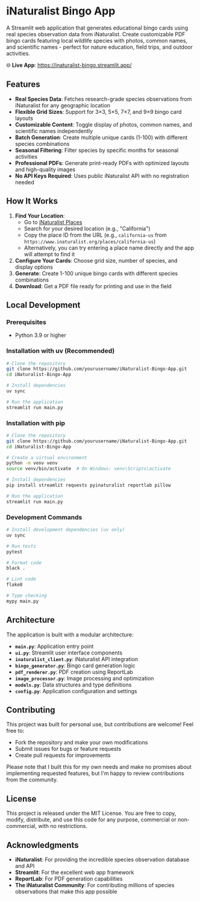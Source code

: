 # iNaturalist Bingo App

A Streamlit web application that generates educational bingo cards using real species observation data from iNaturalist. Create customizable PDF bingo cards featuring local wildlife species with photos, common names, and scientific names - perfect for nature education, field trips, and outdoor activities.

🌐 **Live App**: <https://inaturalist-bingo.streamlit.app/>

## Features

- **Real Species Data**: Fetches research-grade species observations from iNaturalist for any geographic location
- **Flexible Grid Sizes**: Support for 3×3, 5×5, 7×7, and 9×9 bingo card layouts
- **Customizable Content**: Toggle display of photos, common names, and scientific names independently
- **Batch Generation**: Create multiple unique cards (1-100) with different species combinations
- **Seasonal Filtering**: Filter species by specific months for seasonal activities
- **Professional PDFs**: Generate print-ready PDFs with optimized layouts and high-quality images
- **No API Keys Required**: Uses public iNaturalist API with no registration needed

## How It Works

1. **Find Your Location**: 
   - Go to [iNaturalist Places](https://www.inaturalist.org/places)
   - Search for your desired location (e.g., "California")
   - Copy the place ID from the URL (e.g., `california-us` from `https://www.inaturalist.org/places/california-us`)
   - Alternatively, you can try entering a place name directly and the app will attempt to find it
2. **Configure Your Cards**: Choose grid size, number of species, and display options
3. **Generate**: Create 1-100 unique bingo cards with different species combinations
4. **Download**: Get a PDF file ready for printing and use in the field

## Local Development

### Prerequisites

- Python 3.9 or higher

### Installation with uv (Recommended)

```bash
# Clone the repository
git clone https://github.com/yourusername/iNaturalist-Bingo-App.git
cd iNaturalist-Bingo-App

# Install dependencies
uv sync

# Run the application
streamlit run main.py
```

### Installation with pip

```bash
# Clone the repository
git clone https://github.com/yourusername/iNaturalist-Bingo-App.git
cd iNaturalist-Bingo-App

# Create a virtual environment
python -m venv venv
source venv/bin/activate  # On Windows: venv\Scripts\activate

# Install dependencies
pip install streamlit requests pyinaturalist reportlab pillow

# Run the application
streamlit run main.py
```

### Development Commands

```bash
# Install development dependencies (uv only)
uv sync

# Run tests
pytest

# Format code
black .

# Lint code
flake8

# Type checking
mypy main.py
```

## Architecture

The application is built with a modular architecture:

- **`main.py`**: Application entry point
- **`ui.py`**: Streamlit user interface components
- **`inaturalist_client.py`**: iNaturalist API integration
- **`bingo_generator.py`**: Bingo card generation logic
- **`pdf_renderer.py`**: PDF creation using ReportLab
- **`image_processor.py`**: Image processing and optimization
- **`models.py`**: Data structures and type definitions
- **`config.py`**: Application configuration and settings

## Contributing

This project was built for personal use, but contributions are welcome! Feel free to:

- Fork the repository and make your own modifications
- Submit issues for bugs or feature requests
- Create pull requests for improvements

Please note that I built this for my own needs and make no promises about implementing requested features, but I'm happy to review contributions from the community.

## License

This project is released under the MIT License. You are free to copy, modify, distribute, and use this code for any purpose, commercial or non-commercial, with no restrictions.

## Acknowledgments

- **iNaturalist**: For providing the incredible species observation database and API
- **Streamlit**: For the excellent web app framework
- **ReportLab**: For PDF generation capabilities
- **The iNaturalist Community**: For contributing millions of species observations that make this app possible